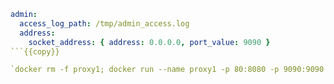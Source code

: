 ```yaml
admin:
  access_log_path: /tmp/admin_access.log
  address:
    socket_address: { address: 0.0.0.0, port_value: 9090 }
```{{copy}}

`docker rm -f proxy1; docker run --name proxy1 -p 80:8080 -p 9090:9090 --user 1000:1000 -v /root/envoy/envoy.yaml:/etc/envoy/envoy.yaml envoyproxy/envoy:v1.31-latest`{{execute interupt}}
